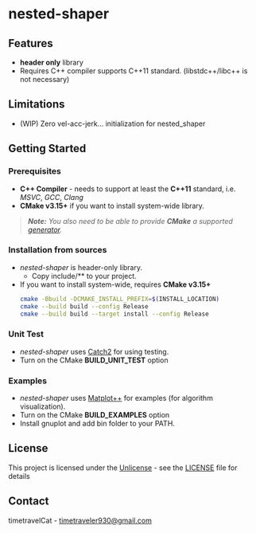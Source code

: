 # nested-shaper

## Features
- **header only** library
- Requires C++ compiler supports C++11 standard. (libstdc++/libc++ is not necessary)

## Limitations
- (WIP) Zero vel-acc-jerk... initialization for nested_shaper

## Getting Started
### Prerequisites
* **C++ Compiler** - needs to support at least the **C++11** standard, i.e. *MSVC*, *GCC*, *Clang*
* **CMake v3.15+** if you want to install system-wide library.
> ***Note:*** *You also need to be able to provide ***CMake*** a supported
[generator](https://cmake.org/cmake/help/latest/manual/cmake-generators.7.html).*

### Installation from sources
- *nested-shaper* is header-only library.
    - Copy include/** to your project.
- If you want to install system-wide, requires **CMake v3.15+**
    ```bash
    cmake -Bbuild -DCMAKE_INSTALL_PREFIX=$(INSTALL_LOCATION)
    cmake --build build --config Release
    cmake --build build --target install --config Release
    ```
    
### Unit Test
- *nested-shaper* uses [Catch2](https://github.com/catchorg/Catch2) for using testing.
- Turn on the CMake **BUILD_UNIT_TEST** option

### Examples
- *nested-shaper* uses [Matplot++](https://github.com/alandefreitas/matplotplusplus) for examples (for algorithm visualization).
- Turn on the CMake **BUILD_EXAMPLES** option
- Install gnuplot and add bin folder to your PATH.

## License
This project is licensed under the [Unlicense](https://unlicense.org/) - see the
[LICENSE](LICENSE) file for details

## Contact
timetravelCat - timetraveler930@gmail.com
